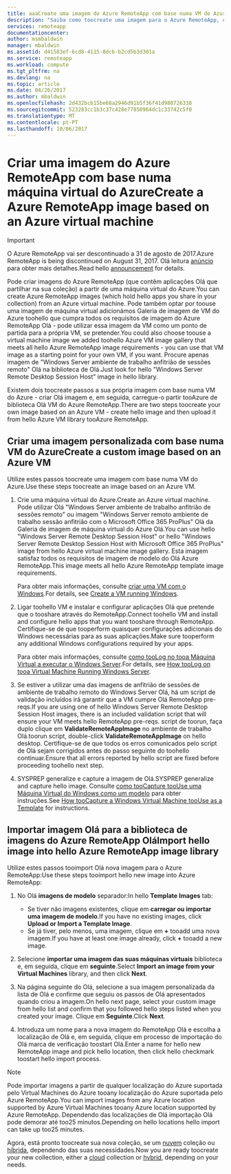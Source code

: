 ```yaml
---
title: aaaCreate uma imagem do Azure RemoteApp com base numa VM do Azure | Microsoft Docs
description: "Saiba como toocreate uma imagem para o Azure RemoteApp, começando por uma máquina virtual do Azure."
services: remoteapp
documentationcenter: 
author: msmbaldwin
manager: mbaldwin
ms.assetid: d41583ef-6cd8-4115-8dcb-b2cd5b3d301a
ms.service: remoteapp
ms.workload: compute
ms.tgt_pltfrm: na
ms.devlang: na
ms.topic: article
ms.date: 04/26/2017
ms.author: mbaldwin
ms.openlocfilehash: 2d432bcb15be68a2946d91b5f36f41d980726338
ms.sourcegitcommit: 523283cc1b3c37c428e77850964dc1c33742c5f0
ms.translationtype: MT
ms.contentlocale: pt-PT
ms.lasthandoff: 10/06/2017
---
```

# <a name="create-a-azure-remoteapp-image-based-on-an-azure-virtual-machine"></a><span data-ttu-id="50736-103">Criar uma imagem do Azure RemoteApp com base numa máquina virtual do Azure</span><span class="sxs-lookup"><span data-stu-id="50736-103">Create a Azure RemoteApp image based on an Azure virtual machine</span></span>
> [!IMPORTANT]
> <span data-ttu-id="50736-104">O Azure RemoteApp vai ser descontinuado a 31 de agosto de 2017.</span><span class="sxs-lookup"><span data-stu-id="50736-104">Azure RemoteApp is being discontinued on August 31, 2017.</span></span> <span data-ttu-id="50736-105">Olá leitura [anúncio](https://go.microsoft.com/fwlink/?linkid=821148) para obter mais detalhes.</span><span class="sxs-lookup"><span data-stu-id="50736-105">Read hello [announcement](https://go.microsoft.com/fwlink/?linkid=821148) for details.</span></span>
> 
> 

<span data-ttu-id="50736-106">Pode criar imagens do Azure RemoteApp (que contêm aplicações Olá que partilhar na sua coleção) a partir de uma máquina virtual do Azure.</span><span class="sxs-lookup"><span data-stu-id="50736-106">You can create Azure RemoteApp images (which hold hello apps you share in your collection) from an Azure virtual machine.</span></span> <span data-ttu-id="50736-107">Pode também optar por toouse uma imagem de máquina virtual adicionámos Galeria de imagem de VM do Azure toohello que cumpra todos os requisitos de imagem do Azure RemoteApp Olá - pode utilizar essa imagem da VM como um ponto de partida para a própria VM, se pretender.</span><span class="sxs-lookup"><span data-stu-id="50736-107">You could also choose toouse a virtual machine image we added toohello Azure VM image gallery that meets all hello Azure RemoteApp image requirements - you can use that VM image as a starting point for your own VM, if you want.</span></span> <span data-ttu-id="50736-108">Procure apenas imagem de "Windows Server ambiente de trabalho anfitrião de sessões remoto" Olá na biblioteca de Olá.</span><span class="sxs-lookup"><span data-stu-id="50736-108">Just look for hello "Windows Server Remote Desktop Session Host" image in hello library.</span></span>

<span data-ttu-id="50736-109">Existem dois toocreate passos a sua própria imagem com base numa VM do Azure - criar Olá imagem e, em seguida, carregue-o partir tooAzure de biblioteca Olá VM do Azure RemoteApp.</span><span class="sxs-lookup"><span data-stu-id="50736-109">There are two steps toocreate your own image based on an Azure VM - create hello image and then upload it from hello Azure VM library tooAzure RemoteApp.</span></span>

## <a name="create-a-custom-image-based-on-an-azure-vm"></a><span data-ttu-id="50736-110">Criar uma imagem personalizada com base numa VM do Azure</span><span class="sxs-lookup"><span data-stu-id="50736-110">Create a custom image based on an Azure VM</span></span>
<span data-ttu-id="50736-111">Utilize estes passos toocreate uma imagem com base numa VM do Azure.</span><span class="sxs-lookup"><span data-stu-id="50736-111">Use these steps toocreate an image based on an Azure VM.</span></span>

1. <span data-ttu-id="50736-112">Crie uma máquina virtual do Azure.</span><span class="sxs-lookup"><span data-stu-id="50736-112">Create an Azure virtual machine.</span></span> <span data-ttu-id="50736-113">Pode utilizar Olá "Windows Server ambiente de trabalho anfitrião de sessões remoto" ou imagem "Windows Server remoto ambiente de trabalho sessão anfitrião com o Microsoft Office 365 ProPlus" Olá da Galeria de imagem de máquina virtual do Azure Olá.</span><span class="sxs-lookup"><span data-stu-id="50736-113">You can use hello "Windows Server Remote Desktop Session Host" or hello "Windows Server Remote Desktop Session Host with Microsoft Office 365 ProPlus" image from hello Azure virtual machine image gallery.</span></span> <span data-ttu-id="50736-114">Esta imagem satisfaz todos os requisitos de imagem de modelo do Olá Azure RemoteApp.</span><span class="sxs-lookup"><span data-stu-id="50736-114">This image meets all hello Azure RemoteApp template image requirements.</span></span>
   
    <span data-ttu-id="50736-115">Para obter mais informações, consulte [criar uma VM com o Windows](../virtual-machines/virtual-machines-windows-hero-tutorial.md?toc=%2fazure%2fvirtual-machines%2fwindows%2ftoc.json).</span><span class="sxs-lookup"><span data-stu-id="50736-115">For details, see [Create a VM running Windows](../virtual-machines/virtual-machines-windows-hero-tutorial.md?toc=%2fazure%2fvirtual-machines%2fwindows%2ftoc.json).</span></span>
2. <span data-ttu-id="50736-116">Ligar toohello VM e instalar e configurar aplicações Olá que pretende que o tooshare através do RemoteApp.</span><span class="sxs-lookup"><span data-stu-id="50736-116">Connect toohello VM and install and configure hello apps that you want tooshare through RemoteApp.</span></span> <span data-ttu-id="50736-117">Certifique-se de que tooperform quaisquer configurações adicionais do Windows necessárias para as suas aplicações.</span><span class="sxs-lookup"><span data-stu-id="50736-117">Make sure tooperform any additional Windows configurations required by your apps.</span></span>
   
    <span data-ttu-id="50736-118">Para obter mais informações, consulte [como tooLog no tooa Máquina Virtual a executar o Windows Server](../virtual-machines/windows/classic/connect-logon.md?toc=%2fazure%2fvirtual-machines%2fwindows%2fclassic%2ftoc.json).</span><span class="sxs-lookup"><span data-stu-id="50736-118">For details, see [How tooLog on tooa Virtual Machine Running Windows Server](../virtual-machines/windows/classic/connect-logon.md?toc=%2fazure%2fvirtual-machines%2fwindows%2fclassic%2ftoc.json).</span></span>
3. <span data-ttu-id="50736-119">Se estiver a utilizar uma das imagens de anfitrião de sessões de ambiente de trabalho remoto do Windows Server Olá, há um script de validação incluídos irá garantir que a VM cumpre Olá RemoteApp pre-reqs.</span><span class="sxs-lookup"><span data-stu-id="50736-119">If you are using one of hello Windows Server Remote Desktop Session Host images, there is an included validation script that will ensure your VM meets hello RemoteApp pre-reqs.</span></span> <span data-ttu-id="50736-120">script de toorun, faça duplo clique em **ValidateRemoteAppImage** no ambiente de trabalho Olá.</span><span class="sxs-lookup"><span data-stu-id="50736-120">toorun script, double-click **ValidateRemoteAppImage** on hello desktop.</span></span> <span data-ttu-id="50736-121">Certifique-se de que todos os erros comunicados pelo script de Olá sejam corrigidos antes do passo seguinte do toohello continuar.</span><span class="sxs-lookup"><span data-stu-id="50736-121">Ensure that all errors reported by hello script are fixed before proceeding toohello next step.</span></span>
4. <span data-ttu-id="50736-122">SYSPREP generalize e capture a imagem de Olá.</span><span class="sxs-lookup"><span data-stu-id="50736-122">SYSPREP generalize and capture hello image.</span></span> <span data-ttu-id="50736-123">Consulte [como tooCapture tooUse uma Máquina Virtual do Windows como um modelo](../virtual-machines/windows/classic/capture-image.md?toc=%2fazure%2fvirtual-machines%2fwindows%2fclassic%2ftoc.json) para obter instruções.</span><span class="sxs-lookup"><span data-stu-id="50736-123">See [How tooCapture a Windows Virtual Machine tooUse as a Template](../virtual-machines/windows/classic/capture-image.md?toc=%2fazure%2fvirtual-machines%2fwindows%2fclassic%2ftoc.json) for instructions.</span></span>

## <a name="import-hello-image-into-hello-azure-remoteapp-image-library"></a><span data-ttu-id="50736-124">Importar imagem Olá para a biblioteca de imagens do Azure RemoteApp Olá</span><span class="sxs-lookup"><span data-stu-id="50736-124">Import hello image into hello Azure RemoteApp image library</span></span>
<span data-ttu-id="50736-125">Utilize estes passos tooimport Olá nova imagem para o Azure RemoteApp:</span><span class="sxs-lookup"><span data-stu-id="50736-125">Use these steps tooimport hello new image into Azure RemoteApp:</span></span>

1. <span data-ttu-id="50736-126">No Olá **imagens de modelo** separador:</span><span class="sxs-lookup"><span data-stu-id="50736-126">In hello **Template Images** tab:</span></span>
   
   * <span data-ttu-id="50736-127">Se tiver não imagens existentes, clique em **carregar ou importar uma imagem de modelo**.</span><span class="sxs-lookup"><span data-stu-id="50736-127">If you have no existing images, click **Upload or Import a Template Image**.</span></span>
   * <span data-ttu-id="50736-128">Se já tiver, pelo menos, uma imagem, clique em  **+**  tooadd uma nova imagem.</span><span class="sxs-lookup"><span data-stu-id="50736-128">If you have at least one image already, click **+** tooadd a new image.</span></span>
2. <span data-ttu-id="50736-129">Selecione **importar uma imagem das suas máquinas virtuais** biblioteca e, em seguida, clique em **seguinte**.</span><span class="sxs-lookup"><span data-stu-id="50736-129">Select **Import an image from your Virtual Machines** library, and then click **Next**.</span></span>
3. <span data-ttu-id="50736-130">Na página seguinte do Olá, selecione a sua imagem personalizada da lista de Olá e confirme que seguiu os passos de Olá apresentados quando criou a imagem.</span><span class="sxs-lookup"><span data-stu-id="50736-130">On hello next page, select your custom image from hello list and confirm that you followed hello steps listed when you created your image.</span></span> <span data-ttu-id="50736-131">Clique em **Seguinte**.</span><span class="sxs-lookup"><span data-stu-id="50736-131">Click **Next**.</span></span>
4. <span data-ttu-id="50736-132">Introduza um nome para a nova imagem do RemoteApp Olá e escolha a localização de Olá e, em seguida, clique em processo de importação do Olá marca de verificação toostart Olá.</span><span class="sxs-lookup"><span data-stu-id="50736-132">Enter a name for hello new RemoteApp image and pick hello location, then click hello checkmark toostart hello import process.</span></span>

> [!NOTE]
> <span data-ttu-id="50736-133">Pode importar imagens a partir de qualquer localização do Azure suportada pelo Virtual Machines do Azure tooany localização do Azure suportada pelo Azure RemoteApp.</span><span class="sxs-lookup"><span data-stu-id="50736-133">You can import images from any Azure location supported by Azure Virtual Machines tooany Azure location supported by Azure RemoteApp.</span></span> <span data-ttu-id="50736-134">Dependendo das localizações de Olá importação Olá pode demorar até too25 minutos.</span><span class="sxs-lookup"><span data-stu-id="50736-134">Depending on hello locations hello import can take up too25 minutes.</span></span>
> 
> 

<span data-ttu-id="50736-135">Agora, está pronto toocreate sua nova coleção, se um [nuvem](remoteapp-create-cloud-deployment.md) coleção ou [híbrida](remoteapp-create-hybrid-deployment.md), dependendo das suas necessidades.</span><span class="sxs-lookup"><span data-stu-id="50736-135">Now you are ready toocreate your new collection, either a [cloud](remoteapp-create-cloud-deployment.md) collection or [hybrid](remoteapp-create-hybrid-deployment.md), depending on your needs.</span></span>

